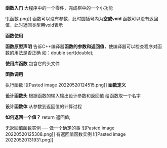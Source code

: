 **函数入门**
大程序中的一个零件，完成棋中的一个小功能

![[函数.png]]
函数可以没有参数，此时圆括号内为**空或void**
函数可以没有返回值，此时返回类型用void表示

**函数使用**

**函数原型声明**
告诉C++编译器**函数的参数和返回值**，使编译器可以检查程序对函数的用法是否正确
如：double sqrt(double);

**使用库函数**
包含它的头文件

**函数调用**


执行函数
![[Pasted image 20220520124515.png]]
**函数定义**

**设计函数头**
根据函数的输入输出设计参数和返回值
给函数取一个名字

**设计函数体**
从参数到返回值的计算过程

**如何返回一个值？**
return 返回值;

无返回值函数实例 --- 做一个确定的事
![[Pasted image 20220520125308.png]]
有返回值函数实例
![[Pasted image 20220520131931.png]]

